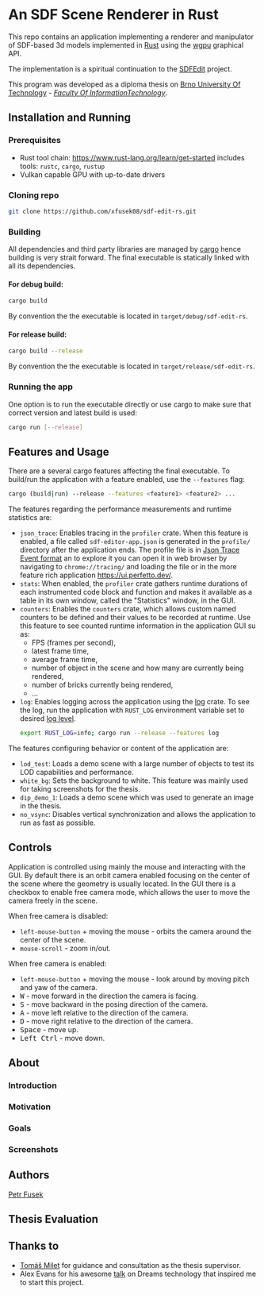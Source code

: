 # An SDF Scene Renderer in Rust

This repo contains an application implementing a renderer and manipulator of SDF-based 3d models implemented in [Rust](https://www.rust-lang.org/) using the [wgpu](https://wgpu.rs/) graphical API.

The implementation is a spiritual continuation to the [SDFEdit](https://github.com/xfusek08/SDFEdit) project.

This program was developed as a diploma thesis on [Brno University Of Technology](https://www.vut.cz/en) - [*Faculty Of InformationTechnology*](https://www.fit.vut.cz/.en).

## Installation and Running

### Prerequisites

- Rust tool chain: https://www.rust-lang.org/learn/get-started
  includes tools: `rustc`, `cargo`, `rustup`
- Vulkan capable GPU with up-to-date drivers

### Cloning repo

```bash
git clone https://github.com/xfusek08/sdf-edit-rs.git
```

### Building
All dependencies and third party libraries are managed by [cargo](https://doc.rust-lang.org/cargo/) hence building is very strait forward.
The final executable is statically linked with all its dependencies.

#### For debug build:
```bash
cargo build
```

By convention the the executable is located in `target/debug/sdf-edit-rs`.

#### For release build:

```bash
cargo build --release
```

By convention the the executable is located in `target/release/sdf-edit-rs`.

### Running the app

One option is to run the executable directly or use cargo to make sure that correct version and latest build is used:

```bash
cargo run [--release]
```

## Features and Usage
There are a several cargo features affecting the final executable.
To build/run the application with a feature enabled, use the `--features` flag:

```bash
cargo (build|run) --release --features <feature1> <feature2> ...
```

The features regarding the performance measurements and runtime statistics are:

- `json_trace`: Enables tracing in the `profiler` crate.
  When this feature is enabled, a file called `sdf-editor-app.json` is generated in the `profile/` directory after the application ends.
  The profile file is in [Json Trace Event format](https://docs.google.com/document/d/1CvAClvFfyA5R-PhYUmn5OOQtYMH4h6I0nSsKchNAySU/preview#heading=h.lenwiilchoxp) an to explore it you can open it in web browser by navigating to `chrome://tracing/` and loading the file or in the more feature rich application https://ui.perfetto.dev/.
- `stats`: When enabled, the `profiler` crate gathers runtime durations of each instrumented code block and function and makes it available as a table in its own window, called the "Statistics" window, in the GUI.
- `counters`: Enables the `counters` crate, which allows custom named counters to be defined and their values to be recorded at runtime.
  Use this feature to see counted runtime information in the application GUI su as:
  - FPS (frames per second),
  - latest frame time,
  - average frame time,
  - number of object in the scene and how many are currently being rendered,
  - number of bricks currently being rendered,
  - ...
- `log`: Enables logging across the application using the [log](https://github.com/rust-lang/log) crate.
  To see the log, run the application with `RUST_LOG` environment variable set to desired [log level](https://docs.rs/log/latest/log/enum.Level.html).
  ```bash
  export RUST_LOG=info; cargo run --release --features log
  ```

The features configuring behavior or content of the application are:
- `lod_test`: Loads a demo scene with a large number of objects to test its LOD capabilities and performance.
- `white_bg`: Sets the background to white. This feature was mainly used for taking screenshots for the thesis.
- `dip_demo_1`: Loads a demo scene which was used to generate an image in the thesis.
- `no_vsync`: Disables vertical synchronization and allows the application to run as fast as possible.

## Controls

Application is controlled using mainly the mouse and interacting with the GUI.
By default there is an orbit camera enabled focusing on the center of the scene where the geometry is usually located.
In the GUI there is a checkbox to enable free camera mode, which allows the user to move the camera freely in the scene.

When free camera is disabled:
- `left-mouse-button` + moving the mouse - orbits the camera around the center of the scene.
- `mouse-scroll` - zoom in/out.

When free camera is enabled:
- `left-mouse-button` + moving the mouse - look around by moving pitch and yaw of the camera.
- <kbd>W</kbd> - move forward in the direction the camera is facing.
- <kbd>S</kbd> - move backward in the posing direction of the camera.
- <kbd>A</kbd> - move left relative to the direction of the camera.
- <kbd>D</kbd> - move right relative to the direction of the camera.
- <kbd>Space</kbd> - move up.
- <kbd>Left Ctrl</kbd> - move down.

## About


### Introduction


### Motivation


### Goals


### Screenshots

## Authors
[Petr Fusek](https://github.com/xfusek08)

## Thesis Evaluation

## Thanks to
- [Tomáš Milet](https://github.com/dormon) for guidance and consultation as the thesis supervisor.
- Alex Evans for his awesome [talk](https://www.youtube.com/watch?v=u9KNtnCZDMI) on Dreams technology that inspired me to start this project.
